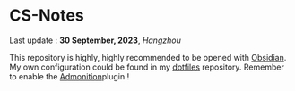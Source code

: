 # CS-Notes

Last update : **30 September, 2023**, *Hangzhou*

This repository is highly, highly recommended to be opened with [Obsidian](https://obsidian.md). My own configuration could be found in my [dotfiles](https://github.com/Languisher/dotfiles) repository. Remember to enable the [Admonition](https://plugins.javalent.com/admonitions)plugin !



